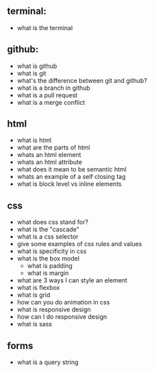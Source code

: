 ## terminal:
- what is the terminal

## github:
- what is github
- what is git
- what's the difference between git and github?
- what is a branch in github
- what is a pull request
- what is a merge conflict

## html
- what is html
- what are the parts of html
- whats an html element
- whats an html attribute
- what does it mean to be semantic html
- whats an example of a self closing tag
- what is block level vs inline elements

## css
- what does css stand for?
- what is the "cascade"
- what is a css selector
- give some examples of css rules and values
- what is specificity in css
- what is the box model
    - what is padding
    - what is margin
- what are 3 ways I can style an element
- what is flexbox
- what is grid
- how can you do animation in css
- what is responsive design
- how can I do responsive design
- what is sass

## forms
- what is a query string
